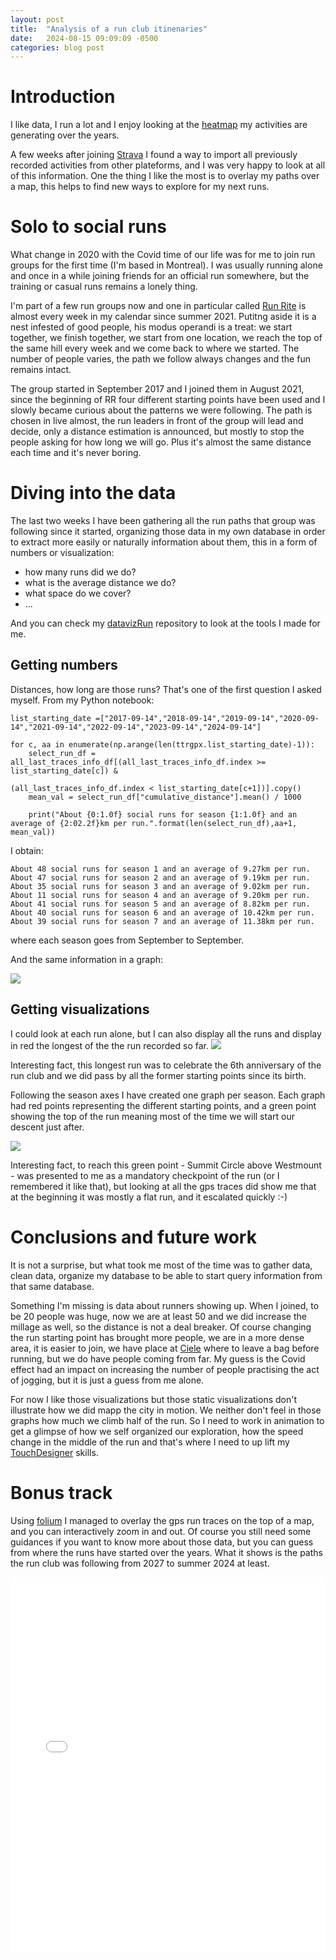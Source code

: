 ```yaml
---
layout: post
title:  "Analysis of a run club itinenaries"
date:   2024-08-15 09:09:09 -0500
categories: blog post
---
```


# Introduction

I like data, I run a lot and I enjoy looking at the [heatmap][myStrava-link] my activities are generating over the years. 

A few weeks after joining [Strava][stravaDataScience-link] I found a way to import all previously recorded activities from other plateforms, and I was very happy to look at all of this information. One the thing I like the most is to overlay my paths over a map, this helps to find new ways to explore for my next runs.

# Solo to social runs

What change in 2020 with the Covid time of our life was for me to join run groups for the first time (I'm based in Montreal). I was usually running alone and once in a while joining friends for an official run somewhere, but the training or casual runs remains a lonely thing.

I'm part of a few run groups now and one in particular called [Run Rite][runrite-link] is almost every week in my calendar since summer 2021. Putitng aside it is a nest infested of good people, his modus operandi is a treat: we start together, we finish together, we start from one location, we reach the top of the same hill every week and we come back to where we started. The number of people varies, the path we follow always changes and the fun remains intact.

The group started in September 2017 and I joined them in August 2021, since the beginning of RR four different starting points have been used and I slowly became curious about the patterns we were following. The path is chosen in live almost, the run leaders in front of the group will lead and decide, only a distance estimation is announced, but mostly to stop the people asking for how long we will go. Plus it's almost the same distance each time and it's never boring.

# Diving into the data

The last two weeks I have been gathering all the run paths that group was following since it started, organizing those data in my own database in order to extract more easily or naturally information about them, this in a form of numbers or visualization:
+ how many runs did we do?
+ what is the average distance we do?
+ what space do we cover?
+ ...

And you can check my [datavizRun][datavizRun-link] repository to look at the tools I made for me.

## Getting numbers

Distances, how long are those runs? That's one of the first question I asked myself. From my Python notebook:
```
list_starting_date =["2017-09-14","2018-09-14","2019-09-14","2020-09-14","2021-09-14","2022-09-14","2023-09-14","2024-09-14"]

for c, aa in enumerate(np.arange(len(ttrgpx.list_starting_date)-1)):
    select_run_df = all_last_traces_info_df[(all_last_traces_info_df.index >= list_starting_date[c]) &
                                              (all_last_traces_info_df.index < list_starting_date[c+1])].copy()
    mean_val = select_run_df["cumulative_distance"].mean() / 1000

    print("About {0:1.0f} social runs for season {1:1.0f} and an average of {2:02.2f}km per run.".format(len(select_run_df),aa+1, mean_val))

```
I obtain:
```
About 48 social runs for season 1 and an average of 9.27km per run.
About 47 social runs for season 2 and an average of 9.19km per run.
About 35 social runs for season 3 and an average of 9.02km per run.
About 11 social runs for season 4 and an average of 9.20km per run.
About 41 social runs for season 5 and an average of 8.82km per run.
About 40 social runs for season 6 and an average of 10.42km per run.
About 39 social runs for season 7 and an average of 11.38km per run.
```
where each season goes from September to September.

And the same information in a graph:

![](/data/allRunDistancesByYear.png)

## Getting visualizations

I could look at each run alone, but I can also display all the runs and display in red the longest of the the run recorded so far.
![](/data/allRunTogther.png)

Interesting fact, this longest run was to celebrate the 6th anniversary of the run club and we did pass by all the former starting points since its birth. 

Following the season axes I have created one graph per season. Each graph had red points representing the different starting points, and a green point showing the top of the run meaning most of the time we will start our descent just after.

![](/data/imMontage33.jpg)

Interesting fact, to reach this green point - Summit Circle above Westmount - was presented to me as a mandatory checkpoint of the run (or I remembered it like that), but looking at all the gps traces did show me that at the beginning it was mostly a flat run, and it escalated quickly :-)

# Conclusions and future work

It is not a surprise, but what took me most of the time was to gather data, clean data, organize my database to be able to start query information from that same database.

Something I'm missing is data about runners showing up. When I joined, to be 20 people was huge, now we are at least 50 and we did increase the millage as well, so the distance is not a deal breaker. Of course changing the run starting point has brought more people, we are in a more dense area, it is easier to join, we have place at [Ciele][ciele-link] where to leave a bag before running, but we do have people coming from far. My guess is the Covid effect had an impact on increasing the number of people practising the act of jogging, but it is just a guess from me alone.

For now I like those visualizations but those static visualizations don't illustrate how we did mapp the city in motion. We neither don't feel in those graphs how much we climb half of the run. So I need to work in animation to get a glimpse of how we self organized our exploration, how the speed change in the middle of the run and that's where I need to up lift my [TouchDesigner][TouchDesigner-link] skills.

# Bonus track

Using [folium][folium-link] I managed to overlay the gps run traces on the top of a map, and you can interactively zoom in and out. Of course you still need some guidances if you want to know more about those data, but you can guess from where the runs have started over the years. What it shows is the paths the run club was following from 2027 to summer 2024 at least.

<iframe src="/data/mapRRAC.html" height="600px" width="100%" style="border:none;"></iframe>

[folium-link]:[https://python-visualization.github.io/folium/latest/]
[myStrava-link]:https://www.strava.com/athletes/58753447
[stravaDataScience-link]:https://medium.com/strava-engineering/tagged/data-science
[ciele-link]:https://cieleathletics.com/"
[runrite-link]:https://www.instagram.com/runritemtl
[datavizRun-link]:https://github.com/mrbonsoir/datavizRun
[TouchDesigner-link]:https://derivative.ca/

